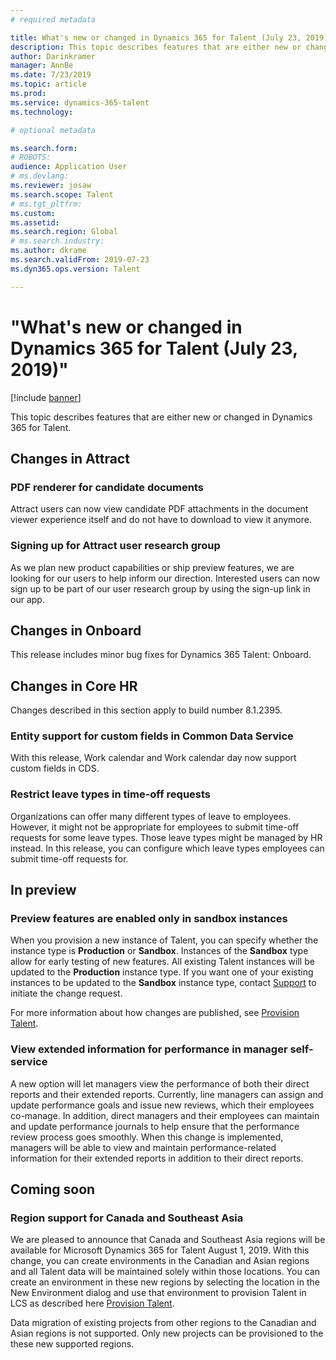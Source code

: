 ```yaml
---
# required metadata

title: What's new or changed in Dynamics 365 for Talent (July 23, 2019)
description: This topic describes features that are either new or changed in Microsoft Dynamics 365 for Talent.
author: Darinkramer
manager: AnnBe
ms.date: 7/23/2019
ms.topic: article
ms.prod: 
ms.service: dynamics-365-talent
ms.technology: 

# optional metadata

ms.search.form: 
# ROBOTS: 
audience: Application User
# ms.devlang: 
ms.reviewer: josaw
ms.search.scope: Talent
# ms.tgt_pltfrm: 
ms.custom: 
ms.assetid: 
ms.search.region: Global
# ms.search.industry: 
ms.author: dkrame
ms.search.validFrom: 2019-07-23
ms.dyn365.ops.version: Talent

---
```

# "What's new or changed in Dynamics 365 for Talent (July 23, 2019)"

[!include [banner](includes/banner.md)]

This topic describes features that are either new or changed in Dynamics 365 for Talent.

## Changes in Attract

### PDF renderer for candidate documents
Attract users can now view candidate PDF attachments in the document viewer experience itself and do not have to download to view it anymore. 

### Signing up for Attract user research group 
As we plan new product capabilities or ship preview features, we are looking for our users to help inform our direction. Interested users can now sign up to be part of our user research group by using the sign-up link in our app.

## Changes in Onboard
This release includes minor bug fixes for Dynamics 365 Talent: Onboard.

## Changes in Core HR
Changes described in this section apply to build number 8.1.2395.

### Entity support for custom fields in Common Data Service 

With this release, Work calendar and Work calendar day now support custom fields in CDS.

### Restrict leave types in time-off requests

Organizations can offer many different types of leave to employees. However, it might not be appropriate for employees to submit time-off requests for some leave types. Those leave types might be managed by HR instead. In this release, you can configure which leave types employees can submit time-off requests for. 

## In preview

### Preview features are enabled only in sandbox instances

When you provision a new instance of Talent, you can specify whether the instance type is **Production** or **Sandbox**. Instances of the **Sandbox** type allow for early testing of new features. All existing Talent instances will be updated to the **Production** instance type. If you want one of your existing instances to be updated to the **Sandbox** instance type, contact [Support](https://docs.microsoft.com/dynamics365/unified-operations/talent/talent-support) to initiate the change request.

For more information about how changes are published, see [Provision Talent](https://docs.microsoft.com/dynamics365/unified-operations/talent/provisioning-talent).

### View extended information for performance in manager self-service

A new option will let managers view the performance of both their direct reports and their extended reports. Currently, line managers can assign and update performance goals and issue new reviews, which their employees co-manage. In addition, direct managers and their employees can maintain and update performance journals to help ensure that the performance review process goes smoothly. When this change is implemented, managers will be able to view and maintain performance-related information for their extended reports in addition to their direct reports. 

## Coming soon

### Region support for Canada and Southeast Asia

We are pleased to announce that Canada and Southeast Asia regions will be available for Microsoft Dynamics 365 for Talent August 1, 2019. With this change, you can create environments in the Canadian and Asian regions and all Talent data will be maintained solely within those locations. You can create an environment in these new regions by selecting the location in the New Environment dialog and use that environment to provision Talent in LCS as described here [Provision Talent](https://docs.microsoft.com/en-us/dynamics365/unified-operations/talent/provisioning-talent).

Data migration of existing projects from other regions to the Canadian and Asian regions is not supported. Only new projects can be provisioned to the these new supported regions.
